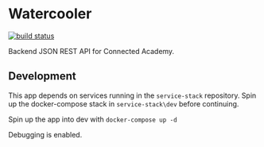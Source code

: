 # Watercooler

[![build status](https://openlab.ncl.ac.uk/gitlab/connected-academy/watercooler/badges/master/build.svg)](https://openlab.ncl.ac.uk/gitlab/connected-academy/watercooler/commits/master)

Backend JSON REST API for Connected Academy.

## Development

This app depends on services running in the `service-stack` repository. Spin up the docker-compose stack in `service-stack\dev` before continuing.

Spin up the app into dev with `docker-compose up -d`

Debugging is enabled.